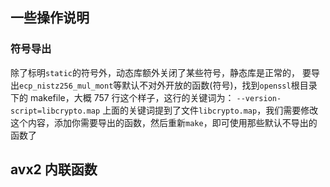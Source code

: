 ## 一些操作说明

### 符号导出

除了标明`static`的符号外，动态库额外关闭了某些符号，静态库是正常的，
要导出`ecp_nistz256_mul_mont`等默认不对外开放的函数(符号)，找到`openssl`根目录下的 makefile，大概 757 行这个样子，这行的关键词为：
`--version-script=libcrypto.map`
上面的关键词提到了文件`libcrypto.map`，我们需要修改这个内容，添加你需要导出的函数，然后重新`make`，即可使用那些默认不导出的函数了

## avx2 内联函数
